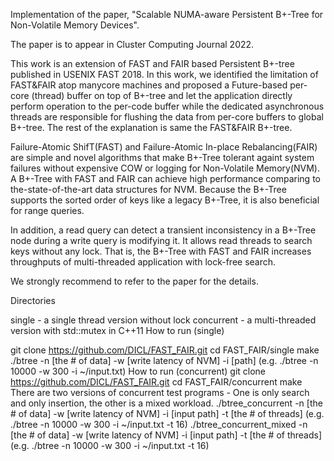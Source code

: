 Implementation of the paper, "Scalable NUMA-aware Persistent B+-Tree for Non-Volatile Memory Devices".

The paper is to appear in Cluster Computing Journal 2022.

This work is an extension of FAST and FAIR based Persistent B+-tree published in USENIX FAST 2018. In this work, we identified the limitation of FAST&FAIR atop manycore machines and proposed a Future-based per-core (thread) buffer on top of B+-tree and let the application directly perform operation to the per-code buffer while the dedicated asynchronous threads are responsible for flushing the data from per-core buffers to global B+-tree. The rest of the explanation is same the FAST&FAIR B+-tree. 

Failure-Atomic ShifT(FAST) and Failure-Atomic In-place Rebalancing(FAIR) are simple and novel algorithms that make B+-Tree tolerant againt system failures without expensive COW or logging for Non-Volatile Memory(NVM). A B+-Tree with FAST and FAIR can achieve high performance comparing to the-state-of-the-art data structures for NVM. Because the B+-Tree supports the sorted order of keys like a legacy B+-Tree, it is also beneficial for range queries.

In addition, a read query can detect a transient inconsistency in a B+-Tree node during a write query is modifying it. It allows read threads to search keys without any lock. That is, the B+-Tree with FAST and FAIR increases throughputs of multi-threaded application with lock-free search.

We strongly recommend to refer to the paper for the details.

Directories

single - a single thread version without lock
concurrent - a multi-threaded version with std::mutex in C++11
How to run (single)

git clone https://github.com/DICL/FAST_FAIR.git
cd FAST_FAIR/single
make
./btree -n [the # of data] -w [write latency of NVM] -i [path] (e.g. ./btree -n 10000 -w 300 -i ~/input.txt)
How to run (concurrent)
git clone https://github.com/DICL/FAST_FAIR.git
cd FAST_FAIR/concurrent
make
There are two versions of concurrent test programs - One is only search and only insertion, the other is a mixed workload.
./btree_concurrent -n [the # of data] -w [write latency of NVM] -i [input path] -t [the # of threads] (e.g. ./btree -n 10000 -w 300 -i ~/input.txt -t 16)
./btree_concurrent_mixed -n [the # of data] -w [write latency of NVM] -i [input path] -t [the # of threads] (e.g. ./btree -n 10000 -w 300 -i ~/input.txt -t 16)
